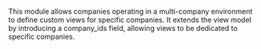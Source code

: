 This module allows companies operating in a multi-company environment to define
custom views for specific companies.
It extends the view model by introducing a company_ids field, allowing views
to be dedicated to specific companies.
